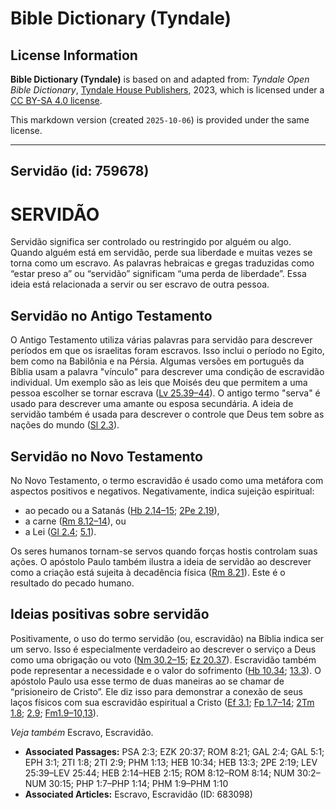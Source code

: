 # Bible Dictionary (Tyndale)

## License Information

**Bible Dictionary (Tyndale)** is based on and adapted from: _Tyndale Open Bible Dictionary_, [Tyndale House Publishers](https://tyndaleopenresources.com/), 2023, which is licensed under a [CC BY-SA 4.0 license](https://creativecommons.org/licenses/by-sa/4.0/legalcode.en).

This markdown version (created `2025-10-06`) is provided under the same license.



--------------------------------

## Servidão (id: 759678)

SERVIDÃO
========

Servidão significa ser controlado ou restringido por alguém ou algo. Quando alguém está em servidão, perde sua liberdade e muitas vezes se torna como um escravo. As palavras hebraicas e gregas traduzidas como “estar preso a” ou “servidão” significam “uma perda de liberdade”. Essa ideia está relacionada a servir ou ser escravo de outra pessoa.

Servidão no Antigo Testamento
-----------------------------

O Antigo Testamento utiliza várias palavras para servidão para descrever períodos em que os israelitas foram escravos. Isso inclui o período no Egito, bem como na Babilônia e na Pérsia. Algumas versões em português da Bíblia usam a palavra "vínculo" para descrever uma condição de escravidão individual. Um exemplo são as leis que Moisés deu que permitem a uma pessoa escolher se tornar escrava ([Lv 25\.39–44](https://ref.ly/Lev25:39-Lev25:44)). O antigo termo "serva" é usado para descrever uma amante ou esposa secundária. A ideia de servidão também é usada para descrever o controle que Deus tem sobre as nações do mundo ([Sl 2\.3](https://ref.ly/Ps2:3)).

Servidão no Novo Testamento
---------------------------

No Novo Testamento, o termo escravidão é usado como uma metáfora com aspectos positivos e negativos. Negativamente, indica sujeição espiritual:

* ao pecado ou a Satanás ([Hb 2\.14–15](https://ref.ly/Heb2:14-Heb2:15); [2Pe 2\.19](https://ref.ly/2Pet2:19)),
* a carne ([Rm 8\.12–14](https://ref.ly/Rom8:12-Rom8:14)), ou
* a Lei ([Gl 2\.4](https://ref.ly/Gal2:4); [5\.1](https://ref.ly/Gal5:1)).

Os seres humanos tornam\-se servos quando forças hostis controlam suas ações. O apóstolo Paulo também ilustra a ideia de servidão ao descrever como a criação está sujeita à decadência física ([Rm 8\.21](https://ref.ly/Rom8:21)). Este é o resultado do pecado humano.

Ideias positivas sobre servidão
-------------------------------

Positivamente, o uso do termo servidão (ou, escravidão) na Bíblia indica ser um servo. Isso é especialmente verdadeiro ao descrever o serviço a Deus como uma obrigação ou voto ([Nm 30\.2–15](https://ref.ly/Num30:2-Num30:15); [Ez 20\.37](https://ref.ly/Ezek20:37)). Escravidão também pode representar a necessidade e o valor do sofrimento ([Hb 10\.34](https://ref.ly/Heb10:34); [13\.3](https://ref.ly/Heb13:3)). O apóstolo Paulo usa esse termo de duas maneiras ao se chamar de “prisioneiro de Cristo”. Ele diz isso para demonstrar a conexão de seus laços físicos com sua escravidão espiritual a Cristo ([Ef 3\.1](https://ref.ly/Eph3:1); [Fp 1\.7–14](https://ref.ly/Phil1:7-Phil1:14); [2Tm 1\.8](https://ref.ly/2Tim1:8); [2\.9](https://ref.ly/2Tim2:9); [Fm1\.9–10,13](https://ref.ly/Phlm1:9-Phlm1:10,Phlm1:13)).

*Veja também* Escravo, Escravidão.

* **Associated Passages:** PSA 2:3; EZK 20:37; ROM 8:21; GAL 2:4; GAL 5:1; EPH 3:1; 2TI 1:8; 2TI 2:9; PHM 1:13; HEB 10:34; HEB 13:3; 2PE 2:19; LEV 25:39–LEV 25:44; HEB 2:14–HEB 2:15; ROM 8:12–ROM 8:14; NUM 30:2–NUM 30:15; PHP 1:7–PHP 1:14; PHM 1:9–PHM 1:10
* **Associated Articles:** Escravo, Escravidão (ID: 683098)

